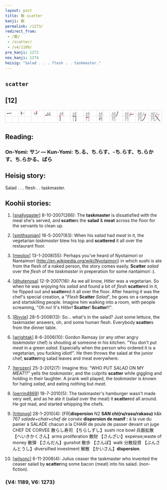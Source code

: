 ```yaml
---
layout: post
title: 散 scatter
kanji: 散
permalink: /1273/
redirect_from:
 - /散/
 - /scatter/
 - /v4/1189/
pre_kanji: 1272
nex_kanji: 1274
heisig: "Salad . . . flesh . . taskmaster."
---
```


## `scatter`

## [12]

<div class="stroke"><img src="../images/E695A3.png" /></div>

## Reading:

### On-Yomi: サン &mdash; Kun-Yomi: ち.る、ち.らす、-ち.らす、ち.らかす、ち.らかる、ばら

## Heisig story:

Salad . . . flesh . . taskmaster.

## Koohii stories:

1) [<a href="http://kanji.koohii.com/profile/snallygaster">snallygaster</a>] 8-10-2007(266): The <strong>taskmaster</strong> is dissatisfied with the meal she&#039;s served, and<strong> scatter</strong>s the <strong>salad</strong> &amp; <strong>meat</strong> across the floor for the servants to clean up.

2) [<a href="http://kanji.koohii.com/profile/smithsonian">smithsonian</a>] 16-5-2007(83): When his <em>salad</em> had <em>meat</em> in it, the vegetarian <em>taskmaster</em> blew his top and <strong>scattered</strong> it all over the restaurant floor.

3) [<a href="http://kanji.koohii.com/profile/meolox">meolox</a>] 13-1-2008(55): Perhaps you&#039;ve heard of Nyotaimori or Nantaimori (<a href="http://en.wikipedia.org/wiki/Nyotaimori">http://en.wikipedia.org/wiki/Nyotaimori</a>) in which sushi is ate from the flesh of a naked person, the story comes easily.<strong> Scatter</strong> <em>salad</em> over the <em>flesh</em> of the <em>taskmaster</em> in preperation for some nantaimori :).

4) [<a href="http://kanji.koohii.com/profile/dihutenosa">dihutenosa</a>] 12-9-2007(16): As we all know, <em>Hitler</em> was a vegetarian. So when he was enjoying his <em>salad</em> and found a bit of <em>flesh</em> <strong>scatter</strong>ed in it, he flipped out and <strong>scatter</strong>ed it all over the floor. After hearing it was the chef&#039;s special creation, a &quot;<em>Flesh</em><strong> Scatter</strong> <em>Salad</em>&quot;, he goes on a rampage and startskilling people. Imagine him walking into a room, with people screaming, &quot;Oh no! It&#039;s <em>Hitler</em>!<strong> Scatter</strong>!<strong> Scatter</strong>!!&quot;.

5) [<a href="http://kanji.koohii.com/profile/Rivvie">Rivvie</a>] 28-5-2008(13): So... what&#039;s in the salad? Just some lettuce, the taskmaster answers, oh, and some human flesh. Everybody<strong> scatter</strong>s from the dinner table.

6) [<a href="http://kanji.koohii.com/profile/wrightak">wrightak</a>] 8-6-2006(10): Gordon Ramsay (or any other angry <em>taskmaster</em> chef) is shouting at someone in his kitchen. &quot;You don&#039;t put <em>meat</em> in a green <em>salad</em>. Especially when the person who ordered it is a vegetarian, you fucking idiot!&quot;. He then throws the salad at the junior chef,<strong> scatter</strong>ing salad leaves and meat everywhere.

7) [<a href="http://kanji.koohii.com/profile/terozen">terozen</a>] 25-3-2012(7): Imagine this: &quot;WHO PUT <em>SALAD</em> ON MY <em>MEAT</em>!?&quot; yells the <em>taskmaster</em>, and the culprits <strong>scatter</strong> while giggling and holding in their laughter. A prank well played, the <em>taskmaster</em> is known for hating <em>salad</em>, and eating nothing but <em>meat</em>.

8) [<a href="http://kanji.koohii.com/profile/perrin4869">perrin4869</a>] 18-7-2010(5): The taskmaster&#039;s hamburger wasn&#039;t made very well, and as he ate it (salad over the meat) it<strong> scatter</strong>ed all around. He got mad, and started whipping the chefs.

9) [<a href="http://kanji.koohii.com/profile/tritonxg">tritonxg</a>] 28-1-2010(4): [FR]<strong>dispersion</strong> N2 <strong>SAN chi(ru/rasu/rakasu)</strong> k&amp;k 767<em> salade+chair+chef de corvée</em> <strong>dispersion de manif :</strong> à la vue du panier à SALADE chacun a la CHAIR de poule de passer devant un juge CHEF DE CORVEE 散らし寿司 【ちらしずし】sushi rice bowl 兵器拡散 【へいきかくさん】arms proliferation 散財 【さんざい】expense;waste of money 散弾 【さんだん】gunshot 散歩 【さんぽ】walk 分散投資 【ぶんさんとうし】diversified investment 解散 【かいさん】<strong>dispersion</strong>.

10) [<a href="http://kanji.koohii.com/profile/wilsonc">wilsonc</a>] 6-11-2008(4): Julius ceaser the taskmaster who invented the ceaser salad by<strong> scatter</strong>ing some bacon (meat) into his salad. (non-fiction).

### {V4: 1189, V6: 1273}
